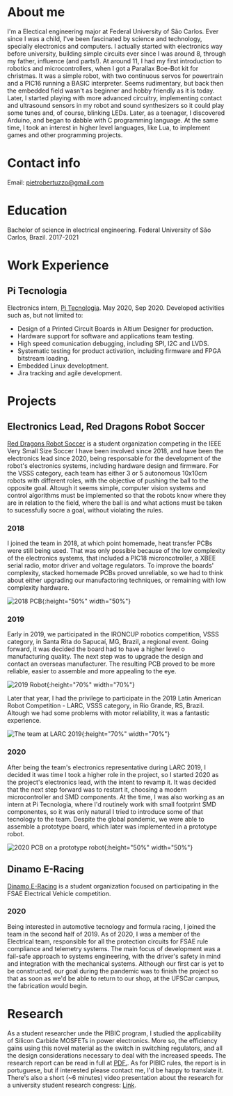 
# About me
I'm a Electical engineering major at Federal University of São Carlos.
Ever since I was a child, I've been fascinated by science and technology, specially electronics and computers. I actually started with electronics way before university, building simple circuits ever since I was around 8, through my father, influence (and parts!).
At around 11, I had my first introduction to robotics and microcontrollers, when I got a Parallax Boe-Bot kit for christmas. It was a simple robot, with two continuous servos for powertrain and a PIC16 running a BASIC interpreter. Seems rudimentary, but back then the embedded field wasn't as beginner and hobby friendly as it is today.
Later, I started playing with more advanced circuitry, implementing contact and ultrasound sensors in my robot and sound synthesizers so it could play some tunes and, of course, blinking LEDs.
Later, as a teenager, I discovered Arduino, and began to dabble with C programming language. At the same time, I took an interest in higher level languages, like Lua, to implement games and other programming projects.

# Contact info

Email: pietrobertuzzo@gmail.com

# Education
Bachelor of science in electrical engineering.
Federal University of São Carlos, Brazil.
2017-2021

# Work Experience

## Pi Tecnologia
Electronics intern, [Pi Tecnologia](https://www.linkedin.com/company/pi-tecnologia/).
May 2020, Sep 2020.
Developed activities such as, but not limited to:
- Design of a Printed Circuit Boards in Altium Designer for production.
- Hardware support for software and applications team testing.
- High speed comunication debugging, including SPI, I2C and LVDS.
- Systematic testing for product activation, including firmware and FPGA bitstream loading.
- Embedded Linux developtment.
- Jira tracking and agile development.

# Projects

## Electronics Lead, Red Dragons Robot Soccer
[Red Dragons Robot Soccer](https://www.linkedin.com/company/red-dragons-ufscar/) is a student organization competing in the IEEE Very Small Size Soccer I have been involved since 2018, and have been the electronics lead since 2020, being responsable for the development of the robot's electronics systems, including hardware design and firmware.
For the VSSS category,  each team has either 3 or 5 autonomous 10x10cm robots with different roles, with the objective of pushing the ball to the opposite goal. Altough it seems simple, computer vision systems and control algorithms must be implemented so that the robots know where they are in relation to the field, where the ball is and what actions must be taken to sucessfully socre a goal, without violating the rules.

### 2018
I joined the team in 2018, at which point homemade, heat transfer PCBs were still being used. That was only possible because of the low complexity of the electronics systems, that included a PIC18 microncotroller, a XBEE serial radio, motor driver and voltage regulators. To improve the boards' complexity, stacked homemade PCBs proved unreliable, so we had to think about either upgrading our manufactoring techniques, or remaining with low complexity hardware.

![2018 PCB](images/PCB2018.jpg){:height="50%" width="50%"}

### 2019
Early in 2019, we participated in the IRONCUP robotics competition, VSSS category, in Santa Rita do Sapucaí, MG, Brazil, a regional event.
Going forward, it was decided the board had to have a higher level o manufacturing quality. The next step was to upgrade the design and contact an overseas manufacturer. The resulting PCB proved to be more reliable, easier to assemble and more appealing to the eye.

![2019 Robot](images/2019.jpeg){:height="70%" width="70%"}

Later that year, I had the privilege to participate in the 2019 Latin American Robot Competition - LARC, VSSS category, in Rio Grande, RS, Brazil. Altough we had some problems with motor reliability, it was a fantastic experience.

![The team at LARC 2019](images/LARC2019.jpeg){:height="70%" width="70%"}

### 2020
After being the team's electronics representative during LARC 2019, I decided it was time I took a higher role in the project, so I started 2020 as the project's electronics lead, with the intent to revamp it. It was decided that the next step forward was to restart it, choosing a modern microcontroller and SMD components. At the time, I was also working as an intern at Pi Tecnologia, where I'd routinely work with small footprint SMD componentes, so it was only natural I tried to introduce some of that tecnology to the team.
Despite the global pandemic, we were able to assemble a prototype board, which later was implemented in a prototype robot.

![2020 PCB on a prototype robot](images/2020.jpeg){:height="50%" width="50%"}

## Dinamo E-Racing
[Dinamo E-Racing](https://www.linkedin.com/company/formulaerouteufscar/) is a student organization focused on participating in the FSAE Electrical Vehicle competition.

### 2020
Being interested in automotive tecnology and formula racing, I joined the team in the second half of 2019. As of 2020, I was a member of the Electrical team, responsible for all the protection circuits for FSAE rule compliance and telemetry systems. The main focus of development was a fail-safe approach to systems engineering, with the driver's safety in mind and integration with the mechanical systems.
Although our first car is yet to be constructed, our goal during the pandemic was to finish the project so that as soon as we'd be able to return to our shop, at the UFSCar campus, the fabrication would begin.

# Research
As a student researcher unde the PIBIC program, I studied the applicability of Silicon Carbide MOSFETs in power electronics. More so, the efficiency gains using this novel material as the switch in switching regulators, and all the design considerations necessary to deal with the increased speeds. The research report can be read in full at <a href="https://github.com/pietrobertuzzo/pietrobertuzzo.github.io/blob/main/documents/RelatorioICT_Pietro.pdf" target="_blank">PDF.</a>.
As for PIBIC rules, the report is in portuguese, but if interested please contact me, I'd be happy to translate it.
There's also a short (~6 minutes) video presentation about the research for a university student research congress: [Link](https://www.youtube.com/watch?v=gVqps94csn8).
